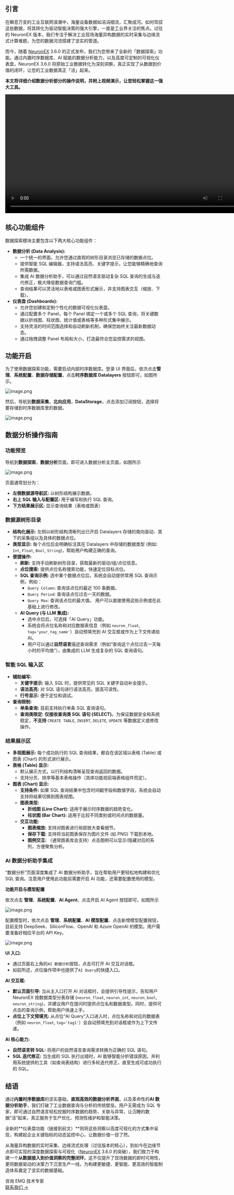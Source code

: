 ## 引言

在瞬息万变的工业互联网浪潮中，海量设备数据如涓涓细流，汇聚成河。如何驾驭这些数据，将其转化为驱动智能决策的强大引擎，一直是工业界关注的焦点。过往的 NeuronEX 版本，我们专注于解决工业现场海量异构数据的实时采集与边缘流式计算难题，为您的数据河流搭建了坚实的管道。

而今，随着 [NeuronEX](https://www.emqx.com/zh/products/neuronex) 3.6.0 的正式发布，我们为您带来了全新的「数据探索」功能。通过内置时序数据库、AI 赋能的数据分析能力，以及高度可定制的可视化仪表盘，NeuronEX 3.6.0 将原始工业数据转化为深刻洞察，真正实现了从数据到价值的闭环，让您的工业数据真正「活」起来。

**本文将详细介绍数据分析部分的操作说明，并附上视频演示，让您轻松掌握这一强大工具。**

<video controls width="760px">
    <source src="https://cdn.emqx.com/video/unlock-industrial-insights-with-neuronex.mp4" type="video/mp4">
</video>

## 核心功能组件

数据探索模块主要包含以下两大核心功能组件：

- **数据分析 (Data Analysis):**
  - 一个统一的界面，允许您通过直观的树形目录浏览已存储的数据点位。
  - 提供智能 SQL 编辑器，支持语法高亮、关键字提示，让您能够精确地查询所需数据。
  - 集成 AI 数据分析助手，可以通过自然语言驱动复杂 SQL 查询的生成与迭代修正，极大降低数据查询门槛。
  - 查询结果可以灵活地以表格或图表形式展示，并支持图表交互（缩放、下载）。
- **仪表盘 (Dashboards):**
  - 允许您创建和定制个性化的数据可视化仪表盘。
  - 通过配置多个 Panel，每个 Panel 绑定一个或多个 SQL 查询，将关键数据以折线图、柱状图、统计值或表格等多种形式集中展示。
  - 支持灵活的时间范围选择和自动刷新机制，确保您始终关注最新数据动态。
  - 通过拖拽调整 Panel 布局和大小，打造最符合您监控需求的视图。

## 功能开启

为了使用数据探索功能，需要启动内部时序数据库。登录 UI 界面后，依次点击**管理**、**系统配置**、**数据存储配置**，点击**时序数据库 Datalayers** 按钮即可，如图所示。

![image.png](https://assets.emqx.com/images/1f3878ab8f8157ac0a131d2049dcfd93.png)

然后，导航到**数据采集**，**北向应用**，**DataStorage**，点击添加订阅按钮，选择将要存储到时序数据库里的数据。

![image.png](https://assets.emqx.com/images/384222de4ab73ed6bde687cf6e4d2eab.png)

## 数据分析操作指南

### 功能预览

导航到**数据探索**，**数据分析**页面，即可进入数据分析主页面，如图所示

![image.png](https://assets.emqx.com/images/1dc33d941a1baf5a3cf1228ee916d413.png)

页面通常划分为：

- **左侧数据源导航区:** 以树形结构展示数据。
- **右上 SQL 输入与配置区:** 用于编写和执行 SQL 查询。
- **下方结果展示区:** 显示查询结果（表格或图表）

### 数据源树形目录

- **结构化展示:** 左侧以树形结构清晰列出已开启 Datalayers 存储的南向驱动、其下的采集组以及具体的数据点位。
- **类型显示:** 每个点位后会明确标注其在 Datalayers 中存储的数据类型 (例如: `Int`, `Float`, `Bool`, `String`)，帮助用户构建正确的查询。
- **便捷操作:**
  - **刷新:** 支持手动刷新树形目录，获取最新的驱动/组/点位信息。
  - **点位搜索:** 提供点位名称搜索功能，快速定位目标点位。
  - **SQL 查询示例:** 选中某个数据点位后，系统会自动提供常用 SQL 查询示例，例如：
    - `Query Column`: 查询该点位的最近 100 条数据。
    - `Query Period`: 查询该点位过去一天的数据。
    - `Query Max`: 查询该点位的最大值。 用户可以直接使用这些示例或在此基础上进行修改。
  - **AI Query (与 LLM 集成):**
    - 选中点位后，可选择「AI Query」功能。
    - 系统会将点位名称和对应数据表信息（例如 `neuron_float`, `tag='your_tag_name'`）自动预填充到 AI 交互框或作为上下文传递给 AI。
    - 用户可以通过**自然语言**描述查询需求（例如“查询这个点位过去一天每小时的平均值”），由集成的 LLM 生成复杂的 SQL 查询语句。

### 智能 SQL 输入区

- **辅助编写:**
  - **关键字提示:** 输入 SQL 时，提供常见的 SQL 关键字自动补全提示。
  - **语法高亮:** 对 SQL 语句进行语法高亮，提高可读性。
  - **行号显示:** 便于定位和调试。
- **查询限制:**
  - **单条查询:** 目前支持执行单条 SQL 查询语句。
  - **查询类限定:** **仅接收查询类 SQL 语句 (SELECT)**。为保证数据安全和系统稳定，**不支持** `CREATE TABLE`, `INSERT`, `DELETE`, `UPDATE` 等数据定义或修改操作。

### 结果展示区

- **多视图展示:** 每个成功执行的 SQL 查询结果，都会在该区域以表格 (Table) 或图表 (Chart) 的形式进行展示。
- **表格 (Table) 显示:**
  - 默认展示方式，以行列结构清晰呈现查询返回的数据。
  - 支持分页、排序等基本表格操作（具体功能视前端表格组件而定）。
- **图表 (Chart) 显示:**
  - **支持条件:** 如果 SQL 查询结果中包含时间戳字段和数值字段，系统会自动支持将结果切换到图表视图。
  - **图表类型:**
    - **折线图 (Line Chart):** 适用于展示时序数据的趋势变化。
    - **柱状图 (Bar Chart):** 适用于比较不同类别或时间点的数据量。
  - **交互功能:**
    - **图表缩放:** 支持对图表进行局部放大查看细节。
    - **保存下载:** 支持将当前图表保存为图片文件 (如 PNG) 下载到本地。
    - **图例交互:** （通常图表库会支持）点击图例可以显示/隐藏对应的系列，方便聚焦分析。

### AI 数据分析助手集成

“数据分析”页面深度集成了 AI 数据分析助手，旨在帮助用户更轻松地构建和优化 SQL 查询。注意用户使用此功能前需要开启 AI 功能，还需要配置使用的模型。

**功能开启与模型配置**

依次点击 **管理**、**系统配置**、**AI Agent**、点击开启 AI Agent 按钮即可，如图所示

![image.png](https://assets.emqx.com/images/79f8b1c24b7a32673fc85d00ea49fe60.png)

配置模型时，依次点击 **管理**、**系统配置**、**AI 模型配置**、点击新增模型配置按钮，目前支持 DeepSeek、SiliconFlow、OpenAI 和 Azure OpenAI 的模型。用户需要准备好相应平台的 API Key。

![image.png](https://assets.emqx.com/images/60e434540921bf9aad22d2d9c5d77997.png)

**UI 入口:**

- 通过页面右上角的`AI 数据分析`按钮，点击可打开 AI 交互对话框。
- 如前所述，点位操作项中也提供了`AI Query`的快捷入口。

**AI 交互框:**

- **默认页面引导:** 当从主入口打开 AI 对话框时，会提供引导性提示，告知用户 NeuronEX 按数据类型分表存储 (`neuron_float`, `neuron_int`, `neuron_bool`, `neuron_string`)，并建议用户在提问时提供点位名和数据类型。同时，提供可点击的查询示例，帮助用户快速上手。
- **点位上下文预填充:** 从点位“AI Query”入口进入时，点位名称和对应的数据表（例如 `neuron_float`, `tag='tag1'`）会自动预填充到对话框或作为上下文传递。

**AI 核心能力:**

- **自然语言转 SQL:** 将用户的自然语言查询需求转换为正确的 SQL 语句。
- **SQL 迭代修正:** 当生成的 SQL 执行出错时，AI 能够智能分析错误原因，并利用系统提供的工具（如查询表结构）进行多轮迭代修正，直至生成可成功执行的 SQL。

## 结语

通过**内置时序数据库**的坚实基础，**直观高效的数据分析界面**，以及革命性的**AI 数据分析助手**，我们打破了工业数据查询与分析的传统壁垒。用户无需成为 SQL 专家，即可通过自然语言轻松挖掘时序数据的趋势、关联与异常，让沉睡的数据“活”起来，真正服务于生产优化、预测性维护和智能决策。

全新的**仪表盘功能（链接到前文）**则将这些洞察以高度可视化的方式集中呈现，构建起企业关键指标的动态监控中心，让数据价值一目了然。

从海量异构数据的实时采集、边缘流式处理（过往版本的核心），到如今在边缘节点即可实现的深度数据探索与可视化（[NeuronEX](https://www.emqx.com/zh/products/neuronex) 3.6.0 的突破），我们致力于构建一个**从数据接入到价值洞察的完整闭环**。这不仅提升了现场数据的即时可用性，更将数据驱动的决策力下沉至生产一线，为构建更敏捷、更智能、更高效的智能制造体系奠定了坚实的数据基础。



<section class="promotion">
    <div>
        咨询 EMQ 技术专家
    </div>
    <a href="https://www.emqx.com/zh/contact?product=solutions" class="button is-gradient">联系我们 →</a>
</section>
